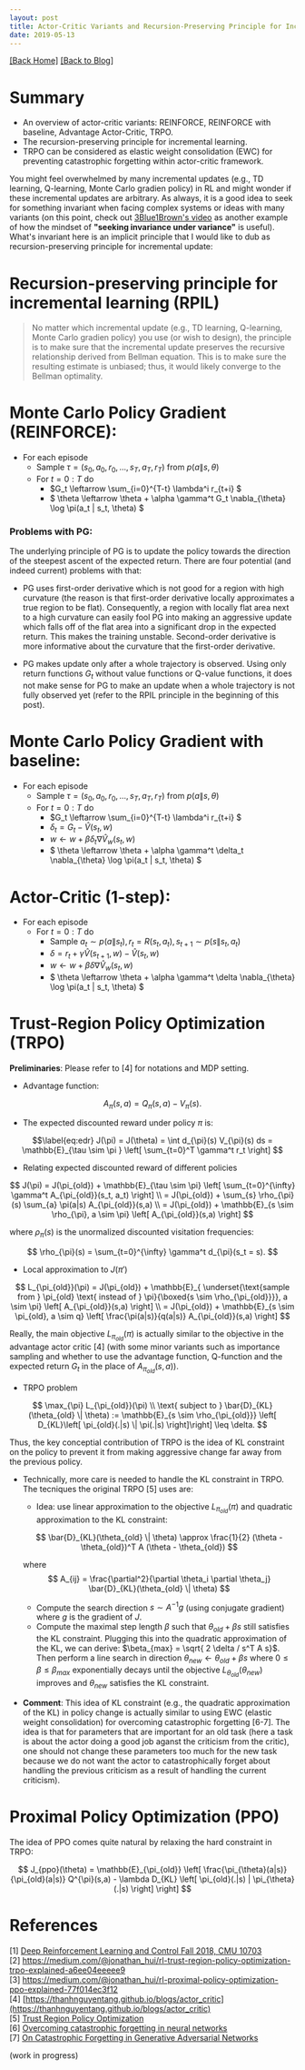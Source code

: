 ```yaml
---
layout: post 
title: Actor-Critic Variants and Recursion-Preserving Principle for Incremental Learning
date: 2019-05-13
---  
```

[[Back Home]](/)  [[Back to Blog]](/blogs/post) 

# Summary 
> 
* An overview of actor-critic variants: REINFORCE, REINFORCE with baseline, Advantage Actor-Critic, TRPO. 
* The recursion-preserving principle for incremental learning. 
* TRPO can be considered as elastic weight consolidation (EWC) for preventing catastrophic forgetting within actor-critic framework. 

You might feel overwhelmed by many incremental updates (e.g., TD learning, Q-learning, Monte Carlo gradien policy) in RL and might wonder if these incremental updates are arbitrary. As always,  it is a good idea to seek for something invariant when facing complex systems or ideas with many variants (on this point, check out [3Blue1Brown's video](https://www.youtube.com/watch?v=M64HUIJFTZM&feature=youtu.be) as another example of how the mindset of **"seeking invariance under variance"** is useful). What's invariant here is an implicit principle that I would like to dub as recursion-preserving principle for incremental update: 

# Recursion-preserving principle for incremental learning (RPIL)
> No matter which incremental update (e.g., TD learning, Q-learning, Monte Carlo gradien policy) you use (or wish to design), the principle is to make sure that the incremental update preserves the recursive relationship derived from Bellman equation. This is to make sure the resulting estimate is unbiased; thus, it would likely converge to the Bellman optimality. 

# Monte Carlo Policy Gradient (REINFORCE): 

* For each episode
    * Sample $\tau = (s_0, a_0, r_0, ..., s_T, a_T, r_T)$ from $p(a\|s, \theta)$   
    * For $t = 0:T$ do
        * $G_t \leftarrow \sum_{i=0}^{T-t} \lambda^i r_{t+i} $  
        * $ \theta \leftarrow \theta + \alpha \gamma^t G_t \nabla_{\theta} \log \pi(a_t \| s_t, \theta) $

### Problems with PG: 
The underlying principle of PG is to update the policy towards the direction of the steepest ascent of the expected return. There are four potential (and indeed current) problems with that: 
* PG uses first-order derivative which is not good for a region with high curvature (the reason is that first-order derivative locally approximates a true region to be flat). Consequently, a region with locally flat area next to a high curvature can easily fool PG into making an aggressive update which falls off of the flat area into a significant drop in the expected return. This makes the training unstable. Second-order derivative is more informative about the curvature that the first-order derivative. 

* PG makes update only after a whole trajectory is observed. Using only return functions $G_t$ without value functions or Q-value functions, it does not make sense for PG to make an update when a whole trajectory is not fully observed yet (refer to the RPIL principle in the beginning of this post). 


# Monte Carlo Policy Gradient with baseline: 

* For each episode
    * Sample $\tau = (s_0, a_0, r_0, ..., s_T, a_T, r_T)$ from $p(a\|s, \theta)$   
    * For $t = 0:T$ do
        * $G_t \leftarrow \sum_{i=0}^{T-t} \lambda^i r_{t+i} $  
        * $\delta_t = G_t - \hat{V}(s_t, w)$  
        * $w \leftarrow w + \beta \delta_t \nabla \hat{V}_{w}(s_t, w)$
        * $ \theta \leftarrow \theta + \alpha \gamma^t \delta_t \nabla_{\theta} \log \pi(a_t \| s_t, \theta) $

# Actor-Critic (1-step): 
    
* For each episode
    * For $t = 0:T$ do
        * Sample $a_t \sim p(a \| s_t), r_t = R(s_t, a_t), s_{t+1} \sim p(s \|s_t, a_t)$
        * $\delta = r_t + \gamma \hat{V}(s_{t+1}, w) - \hat{V}(s_t, w)$  
        * $w \leftarrow w + \beta \delta \nabla \hat{V}_{w}(s_t, w)$
        * $ \theta \leftarrow \theta + \alpha \gamma^t \delta \nabla_{\theta} \log \pi(a_t \| s_t, \theta) $  

# Trust-Region Policy Optimization (TRPO) 

**Preliminaries**: Please refer to  [4] for notations and MDP setting. 

* Advantage function: 

$$
A_{\pi}(s,a) = Q_{\pi}(s,a) - V_{\pi}(s). 
$$

* The expected discounted reward under policy $\pi$ is:

$$\label{eq:edr}
J(\pi) = J(\theta) = \int d_{\pi}(s) V_{\pi}(s) ds = \mathbb{E}_{\tau \sim \pi } \left[ \sum_{t=0}^T \gamma^t r_t \right]
$$ 

* Relating expected discounted reward of different policies 

$$
J(\pi) = J(\pi_{old}) + \mathbb{E}_{\tau \sim \pi} \left[ \sum_{t=0}^{\infty} \gamma^t A_{\pi_{old}}(s_t, a_t) \right] \\ 
= J(\pi_{old}) + \sum_{s} \rho_{\pi}(s) \sum_{a} \pi(a|s) A_{\pi_{old}}(s,a) \\ 
= J(\pi_{old}) + \mathbb{E}_{s \sim \rho_{\pi}, a \sim \pi} \left[ A_{\pi_{old}}(s,a) \right]
$$

where $\rho_{\pi}(s)$ is the unormalized discounted visitation frequencies: 

$$
\rho_{\pi}(s) = \sum_{t=0}^{\infty} \gamma^t d_{\pi}(s_t = s).
$$

* Local approximation to $J(\pi')$ 

$$
L_{\pi_{old}}(\pi) = J(\pi_{old}) + \mathbb{E}_{ \underset{\text{sample from } \pi_{old} \text{ instead of } \pi}{\boxed{s \sim \rho_{\pi_{old}}}}, a \sim \pi} \left[ A_{\pi_{old}}(s,a) \right]  \\ 
= J(\pi_{old}) + \mathbb{E}_{s \sim \pi_{old}, a \sim q} \left[  \frac{\pi(a|s)}{q(a|s)} A_{\pi_{old}}(s,a) \right]
$$

Really, the main objective $L_{\pi_{old}}(\pi)$ is actually similar to the objective in the advantage actor critic [4] (with some minor variants such as importance sampling and whether to use the advantage function, Q-function and the expected return $G_t$ in the place of $A_{\pi_{old}}(s,a)$).


* TRPO problem 

$$
\max_{\pi}  L_{\pi_{old}}(\pi) \\
\text{ subject to } \bar{D}_{KL}(\theta_{old} \| \theta) := \mathbb{E}_{s \sim \rho_{\pi_{old}}} \left[ D_{KL}\left[ \pi_{old}(.|s) \| \pi(.|s) \right]\right] \leq \delta. 
$$

Thus, the key conceptial contribution of TRPO is the idea of KL constraint on the policy to prevent it from making aggressive change far away from the previous policy. 

* Technically, more care is needed to handle the KL constraint in TRPO. The tecniques the original TRPO [5] uses are:  
    * Idea: use linear approximation to the objective $L_{\pi_{old}}(\pi)$ and quadratic approximation to the KL constraint:

    $$
    \bar{D}_{KL}(\theta_{old} \| \theta) \approx \frac{1}{2} (\theta - \theta_{old})^T A (\theta - \theta_{old})
    $$

    where 
    $$
    A_{ij} = \frac{\partial^2}{\partial \theta_i \partial \theta_j} \bar{D}_{KL}(\theta_{old} \| \theta) 
    $$

    * Compute the search direction $s \sim A^{-1} g$ (using conjugate gradient) where $g$ is the gradient of $J$. 
    * Compute the maximal step length $\beta$ such that $\theta_{old} + \beta s$ still satisfies the KL constraint. Plugging this into the quadratic approximation of the KL, we can derive: $\beta_{max} = \sqrt{ 2 \delta / s^T A s}$. Then perform a line search in direction $\theta_{new} \leftarrow \theta_{old} + \beta s$ where $0 \leq \beta \leq \beta_{max}$ exponentially decays until the objective $L_{\theta_{old}}(\theta_{new})$ improves and $\theta_{new}$ satisfies the KL constraint.
<!-- COMMENT: Why use conjugate gradient + line search while we can simply inporate the KL constraint as a regularizer? -->

* **Comment**: This idea of KL constraint (e.g., the quadratic approximation of the KL) in policy change is actually similar to using EWC (elastic weight consolidation) for overcoming catastrophic forgetting [6-7]. The idea is that for parameters that are important for an old task (here a task is about the actor doing a good job aganst the criticism from the critic), one should not change these parameters too much for the new task because we do not want the actor to catastrophically forget about handling the previous criticism as a result of handling the current criticism). 


# Proximal Policy Optimization (PPO) 

The idea of PPO comes quite natural by relaxing the hard constraint in TRPO: 

$$
J_{ppo}(\theta) = \mathbb{E}_{\pi_{old}} \left[ \frac{\pi_{\theta}(a|s)}{\pi_{old}(a|s)} Q^{\pi}(s,a) - \lambda D_{KL} \left[ \pi_{old}(.|s) | \pi_{\theta}(.|s) \right] \right]
$$


# References  
[1] [Deep Reinforcement Learning and Control Fall 2018, CMU 10703](http://www.andrew.cmu.edu/course/10-703/)   
[2] https://medium.com/@jonathan_hui/rl-trust-region-policy-optimization-trpo-explained-a6ee04eeeee9   
[3] https://medium.com/@jonathan_hui/rl-proximal-policy-optimization-ppo-explained-77f014ec3f12   
[4] [https://thanhnguyentang.github.io/blogs/actor_critic](https://thanhnguyentang.github.io/blogs/actor_critic)   
[5] [Trust Region Policy Optimization](https://arxiv.org/pdf/1502.05477.pdf)   
[6] [Overcoming catastrophic forgetting in neural networks](https://arxiv.org/pdf/1612.00796.pdf)   
[7] [On Catastrophic Forgetting in Generative Adversarial Networks](https://arxiv.org/abs/1807.04015)

(work in progress)
